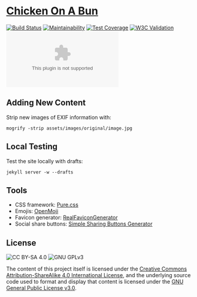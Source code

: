 # [Chicken On A Bun](https://chickenonabun.com/)

[![Build Status](https://travis-ci.com/stefanthoss/chickenonabun.com.svg?branch=master)](https://travis-ci.com/stefanthoss/chickenonabun.com)
[![Maintainability](https://api.codeclimate.com/v1/badges/99bf52ae86ded5e3b9f3/maintainability)](https://codeclimate.com/github/stefanthoss/chickenonabun.com/maintainability)
[![Test Coverage](https://api.codeclimate.com/v1/badges/99bf52ae86ded5e3b9f3/test_coverage)](https://codeclimate.com/github/stefanthoss/chickenonabun.com/test_coverage)
[![W3C Validation](https://img.shields.io/w3c-validation/html?targetUrl=https%3A%2F%2Fchickenonabun.com)](https://validator.nu/?doc=https%3A%2F%2Fchickenonabun.com)
[![Mozilla HTTP Observatory Grade](https://img.shields.io/mozilla-observatory/grade/chickenonabun.com?publish)](https://observatory.mozilla.org/analyze/chickenonabun.com)

## Adding New Content

Strip new images of EXIF information with:

```shell
mogrify -strip assets/images/original/image.jpg
```

## Local Testing

Test the site locally with drafts:

```shell
jekyll server -w --drafts
```

## Tools

* CSS framework: [Pure.css](https://purecss.io)
* Emojis: [OpenMoji](https://openmoji.org)
* Favicon generator: [RealFaviconGenerator](https://realfavicongenerator.net)
* Social share buttons: [Simple Sharing Buttons Generator](https://simplesharingbuttons.com)

## License

![CC BY-SA 4.0](https://i.creativecommons.org/l/by-sa/4.0/88x31.png)
![GNU GPLv3](https://www.gnu.org/graphics/gplv3-88x31.png)

The content of this project itself is licensed under the [Creative Commons Attribution-ShareAlike 4.0 International
License](https://creativecommons.org/licenses/by-sa/4.0/), and the underlying source code used to format and display
that content is licensed under the [GNU General Public License v3.0](LICENSE.md).
